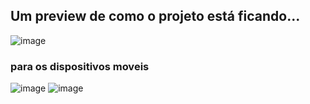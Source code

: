 ## Um preview de como o projeto está ficando...
![image](https://github.com/user-attachments/assets/47af3d38-f441-4d6f-a877-ea1200110b97)

### para os dispositivos moveis
  ![image](https://github.com/user-attachments/assets/8820c8f6-9833-462a-94f6-b09c0f5108ad)
  ![image](https://github.com/user-attachments/assets/d8260d25-9c98-4bf7-a744-840866f8d5a7)



